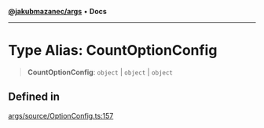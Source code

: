[**@jakubmazanec/args**](../README.md) • **Docs**

---

# Type Alias: CountOptionConfig

> **CountOptionConfig**: `object` \| `object` \| `object`

## Defined in

[args/source/OptionConfig.ts:157](https://github.com/jakubmazanec/tools/blob/e8ae4d79f84effbab1b79b1c88222a54b84f3504/packages/args/source/OptionConfig.ts#L157)
